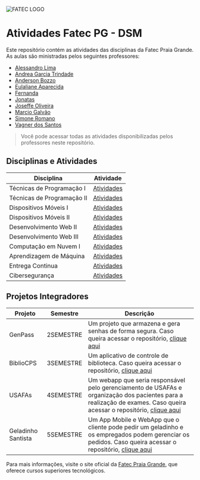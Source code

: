 ![FATEC LOGO](https://bkpsitecpsnew.blob.core.windows.net/uploadsitecps/sites/151/2024/04/fatec_praia_grande.png)

# Atividades Fatec PG - DSM

Este repositório contém as atividades das disciplinas da Fatec Praia Grande. As aulas são ministradas pelos seguintes professores:

- [Alessandro Lima](https://www.linkedin.com/search/results/all/?heroEntityKey=urn%3Ali%3Afsd_profile%3AACoAABY2Ps0BrRVOrSc4wbgwJfTStyHf-N4y9Wo&keywords=Alessandro%20Lima&origin=ENTITY_SEARCH_HOME_HISTORY&sid=3.)
- [Andrea Garcia Trindade](https://www.linkedin.com/in/andrea-garcia-trindade-2598a523/)
- [Anderson Bozzo](https://www.linkedin.com/in/anderson-valentino-bozzo-86450726/)
- [Eulaliane Aparecida](https://github.com/Dutragames)
- [Fernanda](https://github.com/Dutragames)
- [Jonatas](https://github.com/Dutragames)
- [Joseffe Oliveira](https://www.linkedin.com/in/joseffe/)
- [Marcio Galvão](https://github.com/Dutragames)
- [Simone Romano](https://www.linkedin.com/in/simone-romano-4828b956/)
- [Vagner dos Santos](https://www.linkedin.com/in/vagner-dos-santos/)

> Você pode acessar todas as atividades disponibilizadas pelos professores neste repositório.

## Disciplinas e Atividades

| **Disciplina**             | **Atividade**                                 |
| -------------------------- | --------------------------------------------- |
| Técnicas de Programação I  | [Atividades](Tecnicas_Programacao/1SEMESTRE/) |
| Técnicas de Programação II | [Atividades](Tecnicas_Programacao/2SEMESTRE/) |
| Dispositivos Móveis I      | [Atividades](Mobile/1SEMESTRE/)               |
| Dispositivos Móveis II     | [Atividades](Mobile/2SEMESTRE/)               |
| Desenvolvimento Web II     | [Atividades](Desenvolvimento_Web/2SEMESTRE/)  |
| Desenvolvimento Web III    | [Atividades](Desenvolvimento_Web/3SEMESTRE/)  |
| Computação em Nuvem I      | [Atividades](Cloud/1SEMESTRE/)                |
| Aprendizagem de Máquina    | [Atividades](Machine_Learning//1SEMESTRE/)    |
| Entrega Continua           | [Atividades](DevOps/)                         |
| Cibersegurança             | [Atividades](Cibersecurity/)                  |

## Projetos Integradores

| **Projeto**        | **Semestre** | **Descrição**                                                                                                                                                                                            |
| ------------------ | ------------ | -------------------------------------------------------------------------------------------------------------------------------------------------------------------------------------------------------- |
| GenPass            | 2SEMESTRE    | Um projeto que armazena e gera senhas de forma segura. Caso queira acessar o repositório, [clique aqui](https://github.com/odutra-dev/Genpass)                                                           |
| BiblioCPS          | 3SEMESTRE    | Um aplicativo de controle de biblioteca. Caso queira acessar o repositório, [clique aqui](https://github.com/odutra-dev/BiblioCPS)                                                                       |
| USAFAs             | 4SEMESTRE    | Um webapp que seria responsável pelo gerenciamento de USAFAs e organização dos pacientes para a realização de exames. Caso queira acessar o repositório, [clique aqui](https://github.com/iagob2/USAFAs) |
| Geladinho Santista | 5SEMESTRE    | Um App Mobile e WebApp que o cliente pode pedir um geladinho e os empregados podem gerenciar os pedidos. Caso queira acessar o repositório, [clique aqui](https://github.com/odutra-dev/projeto-5dsm)    |

Para mais informações, visite o site oficial da [Fatec Praia Grande](https://fatecpg.cps.sp.gov.br/), que oferece cursos superiores tecnológicos.
